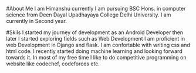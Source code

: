 #About Me
I am Himanshu currently I am pursuing BSC Hons. in computer science from Deen Dayal Upadhayaya College Delhi University. I am currently in Second year.

#Skils
I started my journey of development as an Android Developer then later I started exploring fields such as Web Development I am proficient in web Development in Django and flask. I am confortable with writing css and html code. I recently started doing machine learning and looking forward towards it. In most of my free time I like to do competitive programming on website like codechef, codeforces etc.
